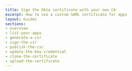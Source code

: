 ```yaml
---
title: Sign the Okta certificate with your own CA
excerpt: How to use a custom SAML certificate for apps
layout: Guides
sections:
- overview
- list-your-apps
- generate-a-csr
- sign-the-csr
- publish-the-csr
- update-the-key-credential
- clone-the-certificate
- upload-the-certificate
---
```


